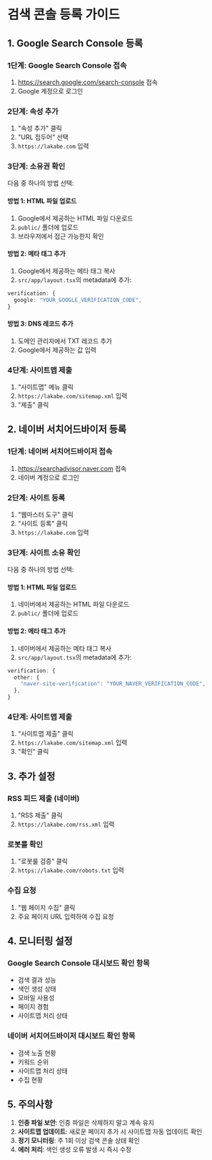 # 검색 콘솔 등록 가이드

## 1. Google Search Console 등록

### 1단계: Google Search Console 접속
1. https://search.google.com/search-console 접속
2. Google 계정으로 로그인

### 2단계: 속성 추가
1. "속성 추가" 클릭
2. "URL 접두어" 선택
3. `https://lakabe.com` 입력

### 3단계: 소유권 확인
다음 중 하나의 방법 선택:

#### 방법 1: HTML 파일 업로드
1. Google에서 제공하는 HTML 파일 다운로드
2. `public/` 폴더에 업로드
3. 브라우저에서 접근 가능한지 확인

#### 방법 2: 메타 태그 추가
1. Google에서 제공하는 메타 태그 복사
2. `src/app/layout.tsx`의 metadata에 추가:
```typescript
verification: {
  google: "YOUR_GOOGLE_VERIFICATION_CODE",
}
```

#### 방법 3: DNS 레코드 추가
1. 도메인 관리자에서 TXT 레코드 추가
2. Google에서 제공하는 값 입력

### 4단계: 사이트맵 제출
1. "사이트맵" 메뉴 클릭
2. `https://lakabe.com/sitemap.xml` 입력
3. "제출" 클릭

## 2. 네이버 서치어드바이저 등록

### 1단계: 네이버 서치어드바이저 접속
1. https://searchadvisor.naver.com 접속
2. 네이버 계정으로 로그인

### 2단계: 사이트 등록
1. "웹마스터 도구" 클릭
2. "사이트 등록" 클릭
3. `https://lakabe.com` 입력

### 3단계: 사이트 소유 확인
다음 중 하나의 방법 선택:

#### 방법 1: HTML 파일 업로드
1. 네이버에서 제공하는 HTML 파일 다운로드
2. `public/` 폴더에 업로드

#### 방법 2: 메타 태그 추가
1. 네이버에서 제공하는 메타 태그 복사
2. `src/app/layout.tsx`의 metadata에 추가:
```typescript
verification: {
  other: {
    "naver-site-verification": "YOUR_NAVER_VERIFICATION_CODE",
  },
}
```

### 4단계: 사이트맵 제출
1. "사이트맵 제출" 클릭
2. `https://lakabe.com/sitemap.xml` 입력
3. "확인" 클릭

## 3. 추가 설정

### RSS 피드 제출 (네이버)
1. "RSS 제출" 클릭
2. `https://lakabe.com/rss.xml` 입력

### 로봇룰 확인
1. "로봇룰 검증" 클릭
2. `https://lakabe.com/robots.txt` 입력

### 수집 요청
1. "웹 페이지 수집" 클릭
2. 주요 페이지 URL 입력하여 수집 요청

## 4. 모니터링 설정

### Google Search Console 대시보드 확인 항목
- 검색 결과 성능
- 색인 생성 상태
- 모바일 사용성
- 페이지 경험
- 사이트맵 처리 상태

### 네이버 서치어드바이저 대시보드 확인 항목
- 검색 노출 현황
- 키워드 순위
- 사이트맵 처리 상태
- 수집 현황

## 5. 주의사항

1. **인증 파일 보안**: 인증 파일은 삭제하지 말고 계속 유지
2. **사이트맵 업데이트**: 새로운 페이지 추가 시 사이트맵 자동 업데이트 확인
3. **정기 모니터링**: 주 1회 이상 검색 콘솔 상태 확인
4. **에러 처리**: 색인 생성 오류 발생 시 즉시 수정
